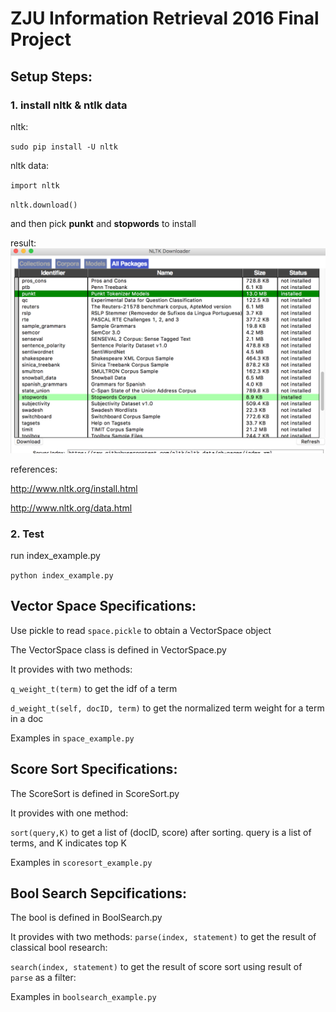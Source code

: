 ﻿# ZJU Information Retrieval 2016 Final Project

## Setup Steps:

### 1. install nltk & ntlk data

nltk:

``sudo pip install -U nltk``

nltk data:

``import nltk``

``nltk.download()``

and then pick **punkt** and **stopwords** to install

result: ![nltk_package](nltk_package.png)

references:

http://www.nltk.org/install.html

http://www.nltk.org/data.html

### 2. Test

run index_example.py

```python index_example.py```

## Vector Space Specifications:

Use pickle to read ``space.pickle`` to obtain a VectorSpace object

The VectorSpace class is defined in VectorSpace.py

It provides with two methods:

```q_weight_t(term)``` to get the idf of a term

```d_weight_t(self, docID, term)``` to get the normalized term weight for a term in a doc

Examples in ```space_example.py```
## Score Sort Specifications:

The ScoreSort is defined in ScoreSort.py

It provides with one method:

```sort(query,K)``` to get a list of (docID, score) after sorting. query is a list of terms, and K indicates top K

Examples in ```scoresort_example.py```
## Bool Search Sepcifications:
The bool is defined in BoolSearch.py

It provides with two methods:
```parse(index, statement)``` to get the result of classical bool research:

```search(index, statement)``` to get the result of score sort using result of ```parse``` as a filter:

Examples in ```boolsearch_example.py```


